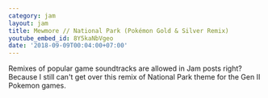 ```yaml
---
category: jam
layout: jam
title: Mewmore // National Park (Pokémon Gold & Silver Remix)
youtube_embed_id: 8Y5kaNbVgeo
date: '2018-09-09T00:04:00+07:00'
---
```


Remixes of popular game soundtracks are allowed in Jam posts right? Because I still can't get over this remix of National Park theme for the Gen II Pokemon games.
